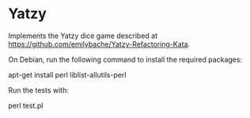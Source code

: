 Yatzy
=====

Implements the Yatzy dice game described at
https://github.com/emilybache/Yatzy-Refactoring-Kata.

On Debian, run the following command to install the required packages:

apt-get install perl liblist-allutils-perl

Run the tests with:

perl test.pl
